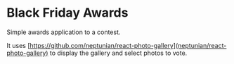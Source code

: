 # Black Friday Awards

Simple awards application to a contest.

It uses [https://github.com/neptunian/react-photo-gallery](neptunian/react-photo-gallery) to display the gallery and select photos to vote.
